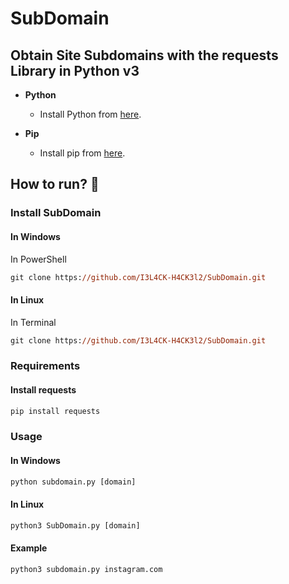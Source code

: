 # SubDomain
## Obtain Site Subdomains with the requests Library in Python v3

- **Python**
    - Install Python from [here](https://www.python.org/).

- **Pip**
    - Install pip from [here](https://pip.pypa.io/en/stable/installing/).
## How to run? :rocket:
### Install SubDomain
#### In Windows
In PowerShell
```ps 
git clone https://github.com/I3L4CK-H4CK3l2/SubDomain.git
```
#### In Linux
In Terminal
```ps 
git clone https://github.com/I3L4CK-H4CK3l2/SubDomain.git
```
### Requirements
#### Install requests
```ps 
pip install requests
```
### Usage
#### In Windows
```ps 
python subdomain.py [domain]
```
#### In Linux
```ps 
python3 SubDomain.py [domain]
```
#### Example
```ps 
python3 subdomain.py instagram.com
```
